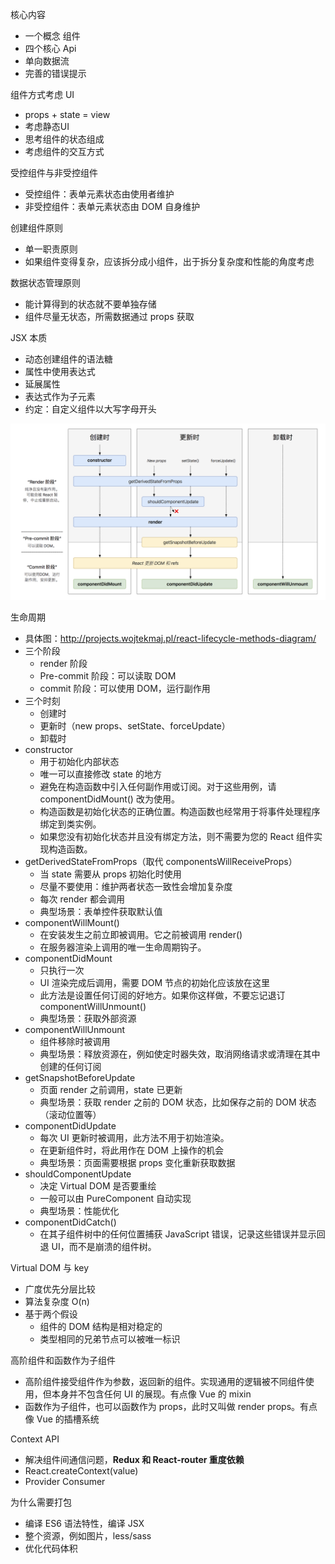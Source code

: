 核心内容
* 一个概念 组件
* 四个核心 Api
* 单向数据流
* 完善的错误提示

组件方式考虑 UI
* props + state = view
* 考虑静态UI
* 思考组件的状态组成
* 考虑组件的交互方式

受控组件与非受控组件
* 受控组件：表单元素状态由使用者维护
* 非受控组件：表单元素状态由 DOM 自身维护

创建组件原则
* 单一职责原则
* 如果组件变得复杂，应该拆分成小组件，出于拆分复杂度和性能的角度考虑

数据状态管理原则
* 能计算得到的状态就不要单独存储
* 组件尽量无状态，所需数据通过 props 获取

JSX 本质
* 动态创建组件的语法糖
* 属性中使用表达式
* 延展属性
* 表达式作为子元素
* 约定：自定义组件以大写字母开头

![React 16.4 生命周期](react-lifecycle.png)

生命周期
* 具体图：http://projects.wojtekmaj.pl/react-lifecycle-methods-diagram/
* 三个阶段
  * render 阶段
  * Pre-commit 阶段：可以读取 DOM
  * commit 阶段：可以使用 DOM，运行副作用
* 三个时刻
  * 创建时
  * 更新时（new props、setState、forceUpdate）
  * 卸载时
* constructor
  * 用于初始化内部状态
  * 唯一可以直接修改 state 的地方
  * 避免在构造函数中引入任何副作用或订阅。对于这些用例，请 componentDidMount() 改为使用。
  * 构造函数是初始化状态的正确位置。构造函数也经常用于将事件处理程序绑定到类实例。
  * 如果您没有初始化状态并且没有绑定方法，则不需要为您的 React 组件实现构造函数。
* getDerivedStateFromProps（取代 componentsWillReceiveProps）
  * 当 state 需要从 props 初始化时使用
  * 尽量不要使用：维护两者状态一致性会增加复杂度
  * 每次 render 都会调用
  * 典型场景：表单控件获取默认值
* componentWillMount()
  * 在安装发生之前立即被调用。它之前被调用 render()
  * 在服务器渲染上调用的唯一生命周期钩子。
* componentDidMount
  * 只执行一次
  * UI 渲染完成后调用，需要 DOM 节点的初始化应该放在这里
  * 此方法是设置任何订阅的好地方。如果你这样做，不要忘记退订 componentWillUnmount()
  * 典型场景：获取外部资源
* componentWillUnmount
  * 组件移除时被调用
  * 典型场景：释放资源在，例如使定时器失效，取消网络请求或清理在其中创建的任何订阅
* getSnapshotBeforeUpdate
  * 页面 render 之前调用，state 已更新
  * 典型场景：获取 render 之前的 DOM 状态，比如保存之前的 DOM 状态（滚动位置等）
* componentDidUpdate
  * 每次 UI 更新时被调用，此方法不用于初始渲染。
  * 在更新组件时，将此用作在 DOM 上操作的机会
  * 典型场景：页面需要根据 props 变化重新获取数据
* shouldComponentUpdate
  * 决定 Virtual DOM 是否要重绘
  * 一般可以由 PureComponent 自动实现
  * 典型场景：性能优化
* componentDidCatch()
  * 在其子组件树中的任何位置捕获 JavaScript 错误，记录这些错误并显示回退 UI，而不是崩溃的组件树。

Virtual DOM 与 key
* 广度优先分层比较
* 算法复杂度 O(n)
* 基于两个假设
  * 组件的 DOM 结构是相对稳定的
  * 类型相同的兄弟节点可以被唯一标识

高阶组件和函数作为子组件
* 高阶组件接受组件作为参数，返回新的组件。实现通用的逻辑被不同组件使用，但本身并不包含任何 UI 的展现。有点像 Vue 的 mixin
* 函数作为子组件，也可以函数作为 props，此时又叫做 render props。有点像 Vue 的插槽系统

Context API
* 解决组件间通信问题，**Redux 和 React-router 重度依赖**
* React.createContext(value)
* Provider Consumer

为什么需要打包
* 编译 ES6 语法特性，编译 JSX
* 整个资源，例如图片，less/sass
* 优化代码体积

